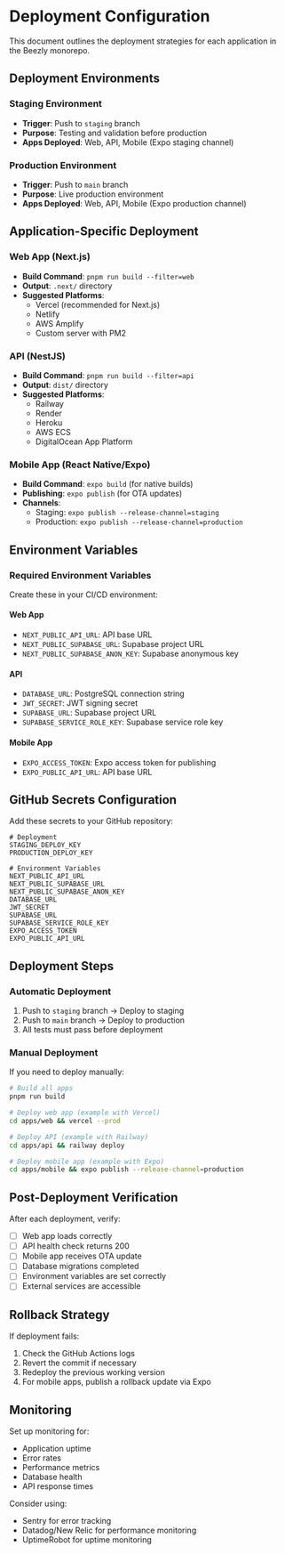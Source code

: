 # Deployment Configuration

This document outlines the deployment strategies for each application in the Beezly monorepo.

## Deployment Environments

### Staging Environment
- **Trigger**: Push to `staging` branch
- **Purpose**: Testing and validation before production
- **Apps Deployed**: Web, API, Mobile (Expo staging channel)

### Production Environment
- **Trigger**: Push to `main` branch
- **Purpose**: Live production environment
- **Apps Deployed**: Web, API, Mobile (Expo production channel)

## Application-Specific Deployment

### Web App (Next.js)
- **Build Command**: `pnpm run build --filter=web`
- **Output**: `.next/` directory
- **Suggested Platforms**: 
  - Vercel (recommended for Next.js)
  - Netlify
  - AWS Amplify
  - Custom server with PM2

### API (NestJS)
- **Build Command**: `pnpm run build --filter=api`
- **Output**: `dist/` directory
- **Suggested Platforms**:
  - Railway
  - Render
  - Heroku
  - AWS ECS
  - DigitalOcean App Platform

### Mobile App (React Native/Expo)
- **Build Command**: `expo build` (for native builds)
- **Publishing**: `expo publish` (for OTA updates)
- **Channels**: 
  - Staging: `expo publish --release-channel=staging`
  - Production: `expo publish --release-channel=production`

## Environment Variables

### Required Environment Variables
Create these in your CI/CD environment:

#### Web App
- `NEXT_PUBLIC_API_URL`: API base URL
- `NEXT_PUBLIC_SUPABASE_URL`: Supabase project URL
- `NEXT_PUBLIC_SUPABASE_ANON_KEY`: Supabase anonymous key

#### API
- `DATABASE_URL`: PostgreSQL connection string
- `JWT_SECRET`: JWT signing secret
- `SUPABASE_URL`: Supabase project URL
- `SUPABASE_SERVICE_ROLE_KEY`: Supabase service role key

#### Mobile App
- `EXPO_ACCESS_TOKEN`: Expo access token for publishing
- `EXPO_PUBLIC_API_URL`: API base URL

## GitHub Secrets Configuration

Add these secrets to your GitHub repository:

```
# Deployment
STAGING_DEPLOY_KEY
PRODUCTION_DEPLOY_KEY

# Environment Variables
NEXT_PUBLIC_API_URL
NEXT_PUBLIC_SUPABASE_URL
NEXT_PUBLIC_SUPABASE_ANON_KEY
DATABASE_URL
JWT_SECRET
SUPABASE_URL
SUPABASE_SERVICE_ROLE_KEY
EXPO_ACCESS_TOKEN
EXPO_PUBLIC_API_URL
```

## Deployment Steps

### Automatic Deployment
1. Push to `staging` branch → Deploy to staging
2. Push to `main` branch → Deploy to production
3. All tests must pass before deployment

### Manual Deployment
If you need to deploy manually:

```bash
# Build all apps
pnpm run build

# Deploy web app (example with Vercel)
cd apps/web && vercel --prod

# Deploy API (example with Railway)
cd apps/api && railway deploy

# Deploy mobile app (example with Expo)
cd apps/mobile && expo publish --release-channel=production
```

## Post-Deployment Verification

After each deployment, verify:
- [ ] Web app loads correctly
- [ ] API health check returns 200
- [ ] Mobile app receives OTA update
- [ ] Database migrations completed
- [ ] Environment variables are set correctly
- [ ] External services are accessible

## Rollback Strategy

If deployment fails:
1. Check the GitHub Actions logs
2. Revert the commit if necessary
3. Redeploy the previous working version
4. For mobile apps, publish a rollback update via Expo

## Monitoring

Set up monitoring for:
- Application uptime
- Error rates
- Performance metrics
- Database health
- API response times

Consider using:
- Sentry for error tracking
- Datadog/New Relic for performance monitoring
- UptimeRobot for uptime monitoring